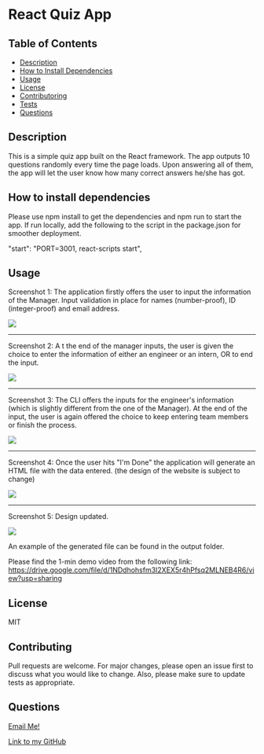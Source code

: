 # React Quiz App 

## Table of Contents

- [Description](#description)
- [How to Install Dependencies](#how-to-install-dependencies)
- [Usage](#usage)
- [License](#license)
- [Contributoring](#contributing)
- [Tests](#tests)
- [Questions](#questions)

## Description

This is a simple quiz app built on the React framework. The app outputs 10 questions randomly every time the page loads. Upon answering all of them, the app will let the user know how many correct answers he/she has got.

## How to install dependencies

Please use npm install to get the dependencies and npm run to start the app. If run locally, add the following to the script in the package.json for smoother deployment. 

"start": "PORT=3001, react-scripts start",

## Usage

Screenshot 1: The application firstly offers the user to input the information of the Manager. Input validation in place for names (number-proof), ID (integer-proof) and email address.

![](./img/team1.png)

---

Screenshot 2: A t the end of the manager inputs, the user is given the choice to enter the information of either an engineer or an intern, OR to end the input.

![](./img/team2.png)

---

Screenshot 3: The CLI offers the inputs for the engineer's information (which is slightly different from the one of the Manager). At the end of the input, the user is again offered the choice to keep entering team members or finish the process.

![](./img/team3.png)

---

Screenshot 4: Once the user hits "I'm Done" the application will generate an HTML file with the data entered. (the design of the website is subject to change)

![](./img/team4.png)

---

Screenshot 5: Design updated.

![](./img/team5.png)

An example of the generated file can be found in the output folder.

Please find the 1-min demo video from the following link:
https://drive.google.com/file/d/1NDdhohsfm3I2XEX5r4hPfsq2MLNEB4R6/view?usp=sharing

## License

MIT

## Contributing

Pull requests are welcome. For major changes, please open an issue first to discuss what you would like to change. Also, please make sure to update tests as appropriate.

## Questions

[Email Me!](mailto:nishii.dev.syd@gmail.com)

[Link to my GitHub](https://github.com/noriyuki-ishii-820)
